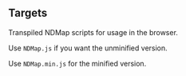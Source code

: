 ## Targets

Transpiled NDMap scripts for usage in the browser.

Use `NDMap.js` if you want the unminified version.

Use `NDMap.min.js` for the minified version.

